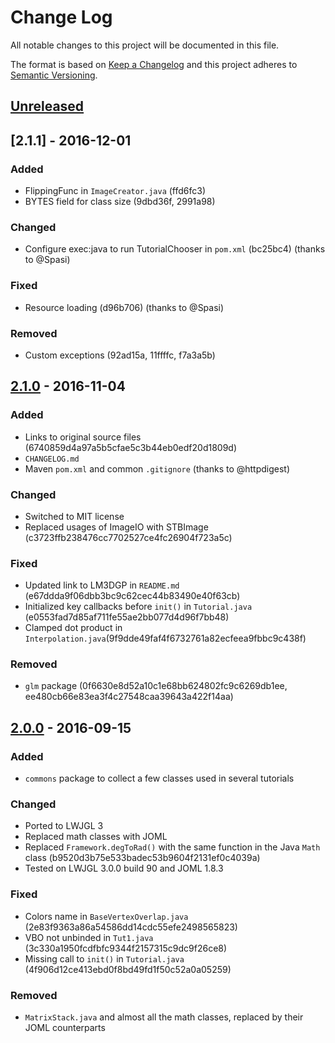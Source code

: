 # Change Log
All notable changes to this project will be documented in this file.

The format is based on [Keep a Changelog](http://keepachangelog.com/)
and this project adheres to [Semantic Versioning](http://semver.org/).


## [Unreleased]


## [2.1.1] - 2016-12-01
### Added
- FlippingFunc in `ImageCreator.java` (ffd6fc3)
- BYTES field for class size (9dbd36f, 2991a98)

### Changed
- Configure exec:java to run TutorialChooser in `pom.xml` (bc25bc4) (thanks to @Spasi)

### Fixed
- Resource loading (d96b706) (thanks to @Spasi)

### Removed
- Custom exceptions (92ad15a, 11ffffc, f7a3a5b)


## [2.1.0] - 2016-11-04
### Added
- Links to original source files (6740859d4a97a5b5cfae5c3b44eb0edf20d1809d)
- `CHANGELOG.md`
- Maven `pom.xml` and common `.gitignore` (thanks to @httpdigest)

### Changed
- Switched to MIT license
- Replaced usages of ImageIO with STBImage (c3723ffb238476cc7702527ce4fc26904f723a5c)

### Fixed
- Updated link to LM3DGP in `README.md` (e67ddda9f06dbb3bc9c62cec44b83490e40f63cb)
- Initialized key callbacks before `init()` in `Tutorial.java` (e0553fad7d85af711fe55ae2bb077d4d96f7bb48)
- Clamped dot product in `Interpolation.java`(9f9dde49faf4f6732761a82ecfeea9fbbc9c438f)

### Removed
- `glm` package (0f6630e8d52a10c1e68bb624802fc9c6269db1ee, ee480cb66e83ea3f4c27548caa39643a422f14aa)


## [2.0.0] - 2016-09-15
### Added
- `commons` package to collect a few classes used in several tutorials

### Changed
- Ported to LWJGL 3
- Replaced math classes with JOML
- Replaced `Framework.degToRad()` with the same function in the Java `Math` class (b9520d3b75e533badec53b9604f2131ef0c4039a)
- Tested on LWJGL 3.0.0 build 90 and JOML 1.8.3

### Fixed
- Colors name in `BaseVertexOverlap.java` (2e83f9363a86a54586dd14cdc55efe2498565823)
- VBO not unbinded in `Tut1.java` (3c330a1950fcdfbfc9344f2157315c9dc9f26ce8)
- Missing call to `init()` in `Tutorial.java` (4f906d12ce413ebd0f8bd49fd1f50c52a0a05259)

### Removed
- `MatrixStack.java` and almost all the math classes, replaced by their JOML counterparts


[Unreleased]: https://github.com/integeruser/jgltut/compare/v2.1.0...HEAD
[2.1.0]: https://github.com/integeruser/jgltut/compare/v2.0.0...v2.1.0
[2.0.0]: https://github.com/integeruser/jgltut/compare/v1.0.2...v2.0.0
